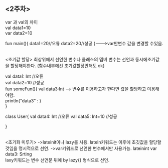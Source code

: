 <2주차>   
----------------------------------   
var 과 val의 차이   
val data1=10   
var data2=10

fun main(){
    data1=20//오류
    data2=20//성공
}--->var만변수 값을 변경할 수있음.   

<br>
<초기값 할당>   
최상위에서 선언한 변수나 클래스의 멤버 변수는 선언과 동시에초기값을 할당해야한다. (함수내부에선 초기값할당안해도 ok)   

val data1: Int  //오류   
val data2=10  //성공   
fun someFun(){
    val data3:Int --> 변수를 이용하고자 한다면 값을 할당하고 이용해야함.  
    println("data3" :  )   
}   

class User{
    val data4: Int  //오류
    val data5: Int=10  //성공   

}

<br>
<초기화 미루기>
->lateinit이나 lazy를 사용.   
lateln키워드는 이후에 초깃값을 할당할 것임을 명시적으로 선언.   
->var키워드로 선언한 변수에서만 사용가능.   
lateinint var data3: Srting   
<br>
<lazy>   
laxy키워드는 변수 선언문 뒤에 by lazy{} 형식으로 선언.